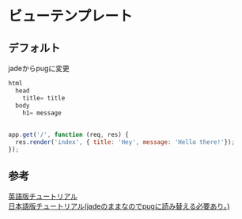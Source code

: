 # ビューテンプレート

## デフォルト

jadeからpugに変更

```js
html
  head
    title= title
  body
    h1= message
```

## 

```js
app.get('/', function (req, res) {
  res.render('index', { title: 'Hey', message: 'Hello there!'});
});
```

## 参考

[英語版チュートリアル][*1]  
[日本語版チュートリアル(jadeのままなのでpugに読み替える必要あり。)][*2]  

[*1]:http://expressjs.com/en/guide/using-template-engines.html
[*2]:http://expressjs.com/ja/guide/using-template-engines.html